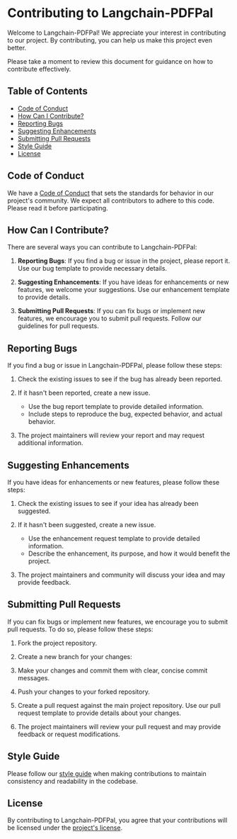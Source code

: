 # Contributing to Langchain-PDFPal

Welcome to Langchain-PDFPal! We appreciate your interest in contributing to our project. By contributing, you can help us make this project even better.

Please take a moment to review this document for guidance on how to contribute effectively.

## Table of Contents
- [Code of Conduct](#code-of-conduct)
- [How Can I Contribute?](#how-can-i-contribute)
- [Reporting Bugs](#reporting-bugs)
- [Suggesting Enhancements](#suggesting-enhancements)
- [Submitting Pull Requests](#submitting-pull-requests)
- [Style Guide](#style-guide)
- [License](#license)

## Code of Conduct

We have a [Code of Conduct](CODE_OF_CONDUCT.md) that sets the standards for behavior in our project's community. We expect all contributors to adhere to this code. Please read it before participating.

## How Can I Contribute?

There are several ways you can contribute to Langchain-PDFPal:

1. **Reporting Bugs**: If you find a bug or issue in the project, please report it. Use our bug template to provide necessary details.

2. **Suggesting Enhancements**: If you have ideas for enhancements or new features, we welcome your suggestions. Use our enhancement template to provide details.

3. **Submitting Pull Requests**: If you can fix bugs or implement new features, we encourage you to submit pull requests. Follow our guidelines for pull requests.

## Reporting Bugs

If you find a bug or issue in Langchain-PDFPal, please follow these steps:

1. Check the existing issues to see if the bug has already been reported.

2. If it hasn't been reported, create a new issue.
   - Use the bug report template to provide detailed information.
   - Include steps to reproduce the bug, expected behavior, and actual behavior.

3. The project maintainers will review your report and may request additional information.

## Suggesting Enhancements

If you have ideas for enhancements or new features, please follow these steps:

1. Check the existing issues to see if your idea has already been suggested.

2. If it hasn't been suggested, create a new issue.
   - Use the enhancement request template to provide detailed information.
   - Describe the enhancement, its purpose, and how it would benefit the project.

3. The project maintainers and community will discuss your idea and may provide feedback.

## Submitting Pull Requests

If you can fix bugs or implement new features, we encourage you to submit pull requests. To do so, please follow these steps:

1. Fork the project repository.

2. Create a new branch for your changes:

3. Make your changes and commit them with clear, concise commit messages.

4. Push your changes to your forked repository.

5. Create a pull request against the main project repository. Use our pull request template to provide details about your changes.

6. The project maintainers will review your pull request and may provide feedback or request modifications.

## Style Guide

Please follow our [style guide](STYLE_GUIDE.md) when making contributions to maintain consistency and readability in the codebase.

## License

By contributing to Langchain-PDFPal, you agree that your contributions will be licensed under the [project's license](LICENSE).
